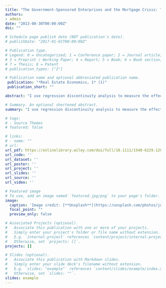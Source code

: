```yaml
---
title: "The Government-Sponsored Enterprises and the Mortgage Crisis: The Role of the Affordable Housing Goals"
authors:
- admin
date: "2013-08-30T00:00:00Z"
doi: ""

# Schedule page publish date (NOT publication's date).
# publishDate: "2017-01-01T00:00:00Z"

# Publication type.
# Legend: 0 = Uncategorized; 1 = Conference paper; 2 = Journal article;
# 3 = Preprint / Working Paper; 4 = Report; 5 = Book; 6 = Book section;
# 7 = Thesis; 8 = Patent
# publication_types: ["2"]

# Publication name and optional abbreviated publication name.
 publication: "*Real Estate Economics, 1* (1)"
 publication_short: ""

abstract: "I use regression discontinuity analysis to measure the effect of one of the Affordable Housing Goals, the Underserved Areas Goal (UAG), on the number of whole single‐family mortgages purchased by Fannie Mae and Freddie Mac (GSEs) in undeserved census tracts for 1996–2002. Focusing additionally on tracts that became UAG‐eligible in 2005–2006, I measure the effect of the UAG during peak years for the subprime market. The results suggest a small UAG effect and challenge the view that the goals caused the GSEs to supply substantially more credit to high‐risk borrowers than they otherwise would have supplied during the subprime boom."

# Summary. An optional shortened abstract.
summary: "I use regression discontinuity analysis to measure the effect of one of the Affordable Housing Goals, the Underserved Areas Goal (UAG), on the number of whole single‐family mortgages purchased by Fannie Mae and Freddie Mac (GSEs) in undeserved census tracts for 1996–2002. Focusing additionally on tracts that became UAG‐eligible in 2005–2006, I measure the effect of the UAG during peak years for the subprime market. The results suggest a small UAG effect and challenge the view that the goals caused the GSEs to supply substantially more credit to high‐risk borrowers than they otherwise would have supplied during the subprime boom."

# tags:
# - Source Themes
# featured: false

# links:
# - name: ""
# url:
url_pdf: https://onlinelibrary.wiley.com/doi/full/10.1111/1540-6229.12031 
url_code: ''
url_dataset: ''
url_poster: ''
url_project: ''
url_slides: ''
url_source: ''
url_video: ''

# Featured image
# To use, add an image named `featured.jpg/png` to your page's folder. 
image:
  caption: 'Image credit: [**Unsplash**](https://unsplash.com/photos/jdD8gXaTZsc)'
  focal_point: ""
  preview_only: false

# Associated Projects (optional).
#   Associate this publication with one or more of your projects.
#   Simply enter your project's folder or file name without extension.
#   E.g. `internal-project` references `content/project/internal-project/index.md`.
#   Otherwise, set `projects: []`.
projects: []

# Slides (optional).
#   Associate this publication with Markdown slides.
#   Simply enter your slide deck's filename without extension.
#   E.g. `slides: "example"` references `content/slides/example/index.md`.
#   Otherwise, set `slides: ""`.
slides: example
---
```

